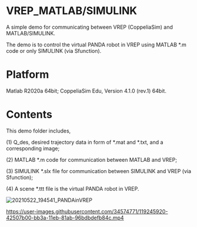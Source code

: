 # VREP_MATLAB/SIMULINK
A simple demo for communicating between VREP (CoppeliaSim) and MATLAB/SIMULINK.

The demo is to control the virtual PANDA robot in VREP using MATLAB *.m code or only SIMULINK (via Sfunction).

# Platform
Matlab R2020a 64bit;
CoppeliaSim Edu, Version 4.1.0 (rev.1) 64bit.

# Contents
This demo folder includes, 

(1) Q_des, desired trajectory data in form of *.mat and *.txt, and a corresponding image;

(2) MATLAB *.m code for communication between MATLAB and VREP;

(3) SIMULINK *.slx file for communication between SIMULINK and VREP (via Sfunction);

(4) A scene *.ttt file is the virtual PANDA robot in VREP.

![20210522_194541_PANDAinVREP](https://user-images.githubusercontent.com/34574771/119245433-98bbba80-bb36-11eb-8214-1a27b54c3b6c.png)


https://user-images.githubusercontent.com/34574771/119245920-42507b00-bb3a-11eb-81ab-96bdbdefb84c.mp4

